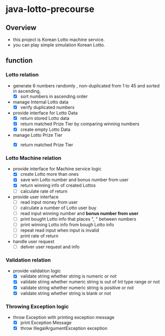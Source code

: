 # java-lotto-precourse

## Overview

- this project is Korean Lotto machine service.
- you can play simple simulation Korean Lotto.

## function

### Lotto relation

- generate 6 numbers randomly , non-duplicated from 1 to 45 and sorted in ascending,
   - [x] sort numbers in ascending order
- manage Internal Lotto data
   - [x] verify duplicated numbers

- provide interface for Lotto Data
   - [x] return stored Lotto data
   - [x] return matched Prize Tier by comparing winning numbers
   - [x] create empty Lotto Data

- manage Lotto Prize Tier
   - [x] return matched Prize Tier


### Lotto Machine relation

- provide interface for Machine service logic
  - [x] create Lotto more than ones
  - [x] save win Lotto number and bonus number from user
  - [x] return winning info of created Lottos
  - [ ] calculate rate of return

- provide user interface
  - [ ] read input money from user 
  - [ ] calculate a number of Lotto user buy
  - [ ] read input winning number and **bonus number from user**
  - [ ] print bought Lotto info that places ", " between numbers
  - [ ] print winning Lotto info from bough Lotto info
  - [ ] repeat read input when input is invalid
  - [ ] print rate of return

- handle user request
  - [ ] deliver user request and info 

### Validation relation

- provide validation logic
   - [x] validate string whether string is numeric or not
   - [x] validate string whether numeric string is out of Int type range or not
   - [x] validate string whether numeric string is positive or not
   - [x] validate string whether string is blank or not

### Throwing Exception logic

- throw Exception with printing exception message
   - [x] print Exception Message
   - [x] throw IllegalArgumentException exception